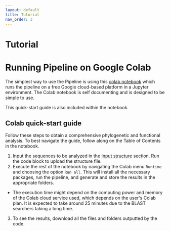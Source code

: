 ```yaml
---
layout: default
title: Tutorial
nav_order: 3
---
```


# Tutorial

# Running Pipeline on Google Colab
The simplest way to use the Pipeline is using this [colab notebook]([https://colab.research.google.com/github/luquelab/pyCapsid/blob/main/notebooks/pyCapsid_colab_notebook.ipynb](https://colab.research.google.com/github/luquelab/bioinformatics-teamwinners/blob/colab_dev/notebooks/sequence_analysis_pipeline.ipynb)) which runs the pipeline on a free Google cloud-based platform in a Jupyter environment. The Colab notebook is self documenting and is designed to be simple to use. 

This quick-start guide is also included within the notebook.

## Colab quick-start guide
Follow these steps to obtain a comprehensive phylogenetic and functional analysis. To best navigate the guide, follow along on the Table of Contents in the notebook.
1. Input the sequences to be analyzed in the [Input structure](link) section. Run the code block to upload the structure file.
2. Execute the rest of the notebook by navigating the Colab menu `Runtime` and choosing the option `Run all`. This will install all the necessary packages, run the pipeline, and generate and store the results in the appropriate folders.
  + The execution time might depend on the computing power and memory of the Colab cloud service used, which depends on the user's Colab plan. It is expected to take around 25 minutes due to the BLAST searchers taking a long time.
3. To see the results, download all the files and folders outputted by the code.
